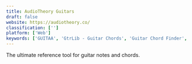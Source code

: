 ```yaml
---
title: AudioTheory Guitars
draft: false 
website: https://audiotheory.co/
classification: ['']
platform: ['Web']
keywords: ['GUITAA', 'GtrLib - Guitar Chords', 'Guitar Chord Finder', 'Guitar Dashboard', 'Padlet Briefcase', 'UkeLib - Ukulele Chords']
---
```

The ultimate reference tool for guitar notes and chords.